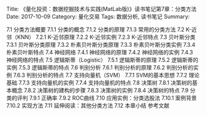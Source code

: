 Title: 《量化投资：数据挖掘技术与实践(MatLab版)》读书笔记第7章：分类方法
Date: 2017-10-09
Category: 量化交易
Tags: 数据分析, 读书笔记
Summary:

7.1 分类方法概要
7.1.1 分类的概念
7.1.2 分类的原理
7.1.3 常用的分类方法
7.2 K-近邻（KNN）
7.2.1 K-近邻原理
7.2.2 K-近邻实例
7.2.3 K-近邻特点
7.3 贝叶斯分类
7.3.1 贝叶斯分类原理
7.3.2 朴素贝叶斯分类原理
7.3.3 朴素贝叶斯分类实例
7.3.4 朴素贝叶斯特点
7.4 神经网络
7.4.1 神经网络的原理
7.4.2 神经网络的实例
7.4.3 神经网络的特点
7.5 逻辑斯蒂（Logistic）
7.5.1 逻辑斯蒂的原理
7.5.2 逻辑斯蒂的实例
7.5.3 逻辑斯蒂的特点
7.6 判别分析
7.6.1 判别分析的原理
7.6.2 判别分析的实例
7.6.3 判别分析的特点
7.7 支持向量机（SVM）
7.7.1 SVM的基本思想
7.7.2 理论基础
7.7.3 支持向量机的实例
7.7.4 支持向量机的特点
7.8 决策树
7.8.1 决策树的基本概念
7.8.2 决策树的建构的步骤
7.8.3 决策树的实例
7.8.4 决策树的特点
7.9 分类的评判
7.9.1 正确率
7.9.2 ROC曲线
7.10 应用实例：分类选股法
7.10.1 案例背景
7.10.2 实现方法
7.11 延伸阅读：其他分类方法
7.12 本章小结
参考文献
